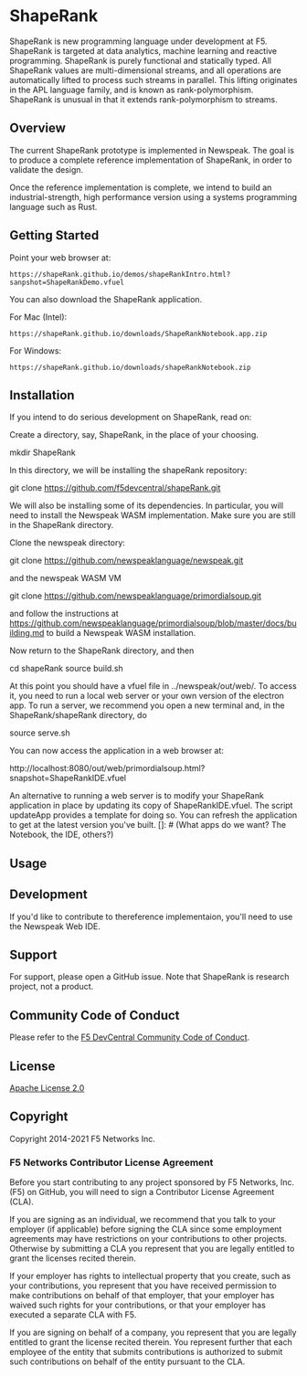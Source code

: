 # ShapeRank

ShapeRank is new programming language under development at F5.  ShapeRank is targeted at data analytics, machine learning and reactive programming. ShapeRank is purely functional and statically typed. All ShapeRank values are multi-dimensional streams, and all operations are automatically lifted to process such streams in parallel. This lifting originates in the APL language family, and is known as rank-polymorphism.  ShapeRank is unusual in that it extends  rank-polymorphism to streams.

## Overview

The current ShapeRank prototype is implemented in Newspeak.
The goal is to produce a complete reference implementation of ShapeRank,
in order to validate the design.

Once the reference implementation is complete, we intend to build
an industrial-strength, high performance version using a systems
programming language such as Rust.


## Getting Started

Point your web browser at:

```
https://shapeRank.github.io/demos/shapeRankIntro.html?sanpshot=ShapeRankDemo.vfuel
```

You can also download the ShapeRank application.

For Mac (Intel):

```
https://shapeRank.github.io/downloads/ShapeRankNotebook.app.zip
```

For Windows:

```
https://shapeRank.github.io/downloads/shapeRankNotebook.zip
```



## Installation

If you intend to do serious development on ShapeRank, read on:

Create a directory, say, ShapeRank, in the place of your choosing.

mkdir ShapeRank

In this directory, we will be installing the shapeRank repository:

git clone https://github.com/f5devcentral/shapeRank.git

We will also be installing some of its dependencies. In particular,  you will need to install the Newspeak WASM implementation. Make sure you are still in the ShapeRank
directory.

Clone the newspeak directory:

git clone https://github.com/newspeaklanguage/newspeak.git

and the newspeak WASM  VM

git clone https://github.com/newspeaklanguage/primordialsoup.git

and follow the instructions at
https://github.com/newspeaklanguage/primordialsoup/blob/master/docs/building.md
to build a Newspeak WASM installation.

Now return to the ShapeRank directory, and then

cd shapeRank
source build.sh

At this point you should have a vfuel file in ../newspeak/out/web/.
To access it, you need to run a local web server or your own version of the electron app.
To run a server, we recommend you open a new terminal and, in the ShapeRank/shapeRank directory, do

source serve.sh

You can now access the application in a web browser at:

http://localhost:8080/out/web/primordialsoup.html?snapshot=ShapeRankIDE.vfuel

An alternative to running a web server is to modify your ShapeRank application in place by updating its copy of ShapeRankIDE.vfuel. The script updateApp provides a template for doing so. You can refresh the application to get at the latest version you've built.
[]: # (What apps do we want? The Notebook, the IDE, others?)

## Usage



## Development

If you'd like to contribute to thereference implementaion, you'll need to use the Newspeak Web IDE.


## Support
For support, please open a GitHub issue. Note that ShapeRank is research project, not a product.

## Community Code of Conduct
Please refer to the [F5 DevCentral Community Code of Conduct](code_of_conduct.md).


## License
[Apache License 2.0](LICENSE)

## Copyright
Copyright 2014-2021 F5 Networks Inc.


### F5 Networks Contributor License Agreement

Before you start contributing to any project sponsored by F5 Networks, Inc. (F5) on GitHub, you will need to sign a Contributor License Agreement (CLA).

If you are signing as an individual, we recommend that you talk to your employer (if applicable) before signing the CLA since some employment agreements may have restrictions on your contributions to other projects.
Otherwise by submitting a CLA you represent that you are legally entitled to grant the licenses recited therein.

If your employer has rights to intellectual property that you create, such as your contributions, you represent that you have received permission to make contributions on behalf of that employer, that your employer has waived such rights for your contributions, or that your employer has executed a separate CLA with F5.

If you are signing on behalf of a company, you represent that you are legally entitled to grant the license recited therein.
You represent further that each employee of the entity that submits contributions is authorized to submit such contributions on behalf of the entity pursuant to the CLA.
